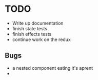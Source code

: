 # TODO

- Write up documentation
- finish state tests
- finish effects tests
- continue work on the redux

## Bugs
- a nested component eating it's aprent
-